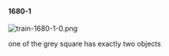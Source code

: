 #### 1680-1
![train-1680-1-0.png](https://github.com/lil-lab/nlvr/raw/master/nlvr/train/images/70/train-1680-1-0.png "train-1680-1-0.png")

one of the grey square has exactly two  objects